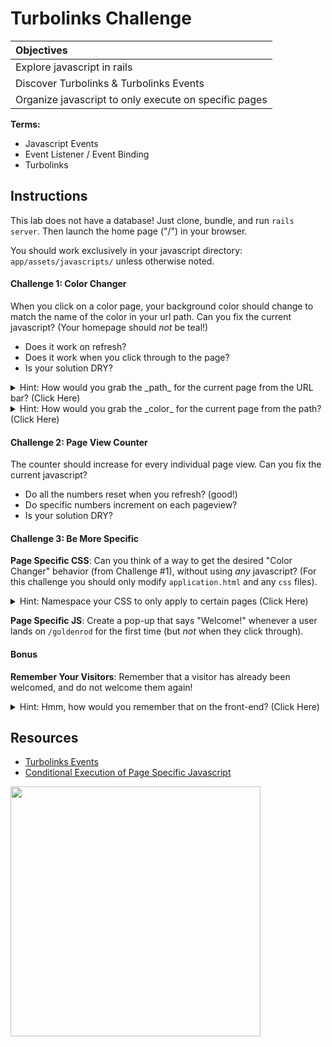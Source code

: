 # Turbolinks Challenge

| **Objectives** |
| :---- |
| Explore javascript in rails |
| Discover Turbolinks & Turbolinks Events |
| Organize javascript to only execute on specific pages |

**Terms:**
- Javascript Events
- Event Listener / Event Binding
- Turbolinks

## Instructions

This lab does not have a database! Just clone, bundle, and run `rails server`. Then launch the home page ("/") in your browser.

You should work exclusively in your javascript directory: `app/assets/javascripts/` unless otherwise noted.

#### Challenge 1: Color Changer

When you click on a color page, your background color should change to match the name of the color in your url path. Can you fix the current javascript? (Your homepage should _not_ be teal!)

- Does it work on refresh?
- Does it work when you click through to the page?
- Is your solution DRY?

<details><summary>Hint: How would you grab the _path_ for the current page from the URL bar? (Click Here)</summary>

```js
window.location.pathname
// or, just
location.pathname
```
</details>

<details><summary>Hint: How would you grab the _color_ for the current page from the path? (Click Here)</summary>

```js
location.pathname.split("/")[1]; // warning: returns "" if path is "/"!
```
</details>

#### Challenge 2: Page View Counter

The counter should increase for every individual page view.  Can you fix the current javascript?

- Do all the numbers reset when you refresh? (good!)
- Do specific numbers increment on each pageview?
- Is your solution DRY?

#### Challenge 3: Be More Specific
**Page Specific CSS**: Can you think of a way to get the desired "Color Changer" behavior (from Challenge #1), without using _any_ javascript? (For this challenge you should only modify `application.html` and any `css` files).

<details><summary>Hint: Namespace your CSS to only apply to certain pages (Click Here)</summary>

Identify the current page using an html `class` attribute, an `erb` tag, and the name of the current controller:
```html
<!-- app/views/layouts/application.html.erb -->
<body class="<%= page_specific_identifier %>">
    <!-- ... -->
</body>
```
<br/>
Reference the page specific `class` (i.e. the controller name and method name) in your stylesheet:
```css
/* app/assets/stylesheets/name_of_controller.css */
body.controller_name.method_name p {
    /*  
     *  the styles inside here will only apply to p tags
     *    that are nested inside body tags
     *      that have the "page_specific_identifier" id
     */
}
```
</details>


**Page Specific JS**: Create a pop-up that says "Welcome!" whenever a user lands on `/goldenrod` for the first time (but _not_ when they click through).

#### Bonus
**Remember Your Visitors**: Remember that a visitor has already been welcomed, and do not welcome them again!

<details><summary>Hint: Hmm, how would you remember that on the front-end? (Click Here)</summary>

Use a [cookie](http://letmegooglethat.com/?q=set+cookie+javascript+-w3schools), or [localstorage](https://developer.mozilla.org/en-US/docs/Web/API/Storage/LocalStorage)!
</details>

## Resources
- [Turbolinks Events](https://github.com/turbolinks/turbolinks#full-list-of-events)
- [Conditional Execution of Page Specific Javascript](https://railsapps.github.io/rails-javascript-include-external.html#conditional)

<img width="400" src="https://media.giphy.com/media/l2Je2UKgDMm2HMqha/giphy.gif">
